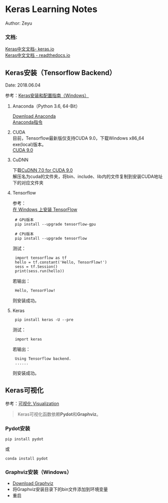 # Keras Learning Notes

Author: Zeyu

### 文档:

[Keras中文文档- keras.io](https://keras.io/zh/)  
[Keras中文文档 - readthedocs.io](http://keras-cn.readthedocs.io/en/latest/)

## Keras安装（Tensorflow Backend）

Date: 2018.06.04

参考：[Keras安装和配置指南（Windows）](http://keras-cn.readthedocs.io/en/latest/for_beginners/keras_windows/)

1. Anaconda（Python 3.6, 64-Bit）

	[Download Anaconda](https://www.anaconda.com/download/)  
	[Anaconda指令](https://blog.csdn.net/fyuanfena/article/details/52080270)

2. CUDA  
	目前，Tensorflow最新版仅支持CUDA 9.0，下载Windows x86_64 exe(local)版本。  
	[CUDA 9.0](https://developer.nvidia.com/cuda-90-download-archive)

3. CuDNN
  
	下载[CuDNN 7.0 for CUDA 9.0](https://developer.nvidia.com/rdp/cudnn-archive)  
	解压名为cuda的文件夹，将bin、include、lib内的文件复制到安装CUDA地址下的对应文件夹

4. Tensorflow

	参考：  
	[在 Windows 上安装 TensorFlow](https://www.tensorflow.org/install/install_windows)  

		# GPU版本
		pip install --upgrade tensorflow-gpu

		# CPU版本
		pip install --upgrade tensorflow

	测试：

		import tensorflow as tf
		hello = tf.constant('Hello, TensorFlow!')
		sess = tf.Session()
		print(sess.run(hello))
	
	若输出：

		Hello, TensorFlow!

	则安装成功。

5. Keras  

		pip install keras -U --pre

	测试：
  
		import keras

	若输出：
  
		Using Tensorflow backend.
		......

	则安装成功。


## Keras可视化

参考：[可视化 Visualization](https://keras.io/zh/visualization/)  
>Keras可视化函数依赖**Pydot**和**Graphviz**。

### Pydot安装

	pip install pydot
或  

	conda install pydot


### Graphviz安装（Windows）

- [Download Graphviz](http://www.graphviz.org/download/)
- 将Graphviz安装目录下的bin文件添加到环境变量
- 重启
